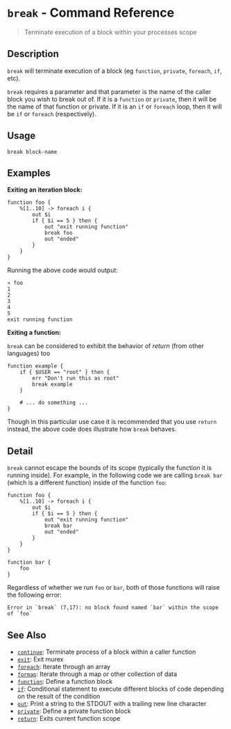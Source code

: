 # `break` - Command Reference

> Terminate execution of a block within your processes scope

## Description

`break` will terminate execution of a block (eg `function`, `private`,
`foreach`, `if`, etc).

`break` requires a parameter and that parameter is the name of the caller
block you wish to break out of. If it is a `function` or `private`, then it
will be the name of that function or private. If it is an `if` or `foreach`
loop, then it will be `if` or `foreach` (respectively).

## Usage

```
break block-name
```

## Examples

**Exiting an iteration block:**

```
function foo {
    %[1..10] -> foreach i {
        out $i
        if { $i == 5 } then {
            out "exit running function"
            break foo
            out "ended"
        }
    }
}
```

Running the above code would output:

```
» foo
1
2
3
4
5
exit running function
```

**Exiting a function:**

`break` can be considered to exhibit the behavior of _return_ (from other
languages) too

```
function example {
    if { $USER == "root" } then {
        err "Don't run this as root"
        break example
    }
    
    # ... do something ...
}
```

Though in this particular use case it is recommended that you use `return`
instead, the above code does illustrate how `break` behaves.

## Detail

`break` cannot escape the bounds of its scope (typically the function it is
running inside). For example, in the following code we are calling `break
bar` (which is a different function) inside of the function `foo`:

```
function foo {
    %[1..10] -> foreach i {
        out $i
        if { $i == 5 } then {
            out "exit running function"
            break bar
            out "ended"
        }
    }
}

function bar {
    foo
}
```

Regardless of whether we run `foo` or `bar`, both of those functions will
raise the following error:

```
Error in `break` (7,17): no block found named `bar` within the scope of `foo`
```

## See Also

* [`continue`](../commands/continue.md):
  Terminate process of a block within a caller function
* [`exit`](../commands/exit.md):
  Exit murex
* [`foreach`](../commands/foreach.md):
  Iterate through an array
* [`formap`](../commands/formap.md):
  Iterate through a map or other collection of data
* [`function`](../commands/function.md):
  Define a function block
* [`if`](../commands/if.md):
  Conditional statement to execute different blocks of code depending on the result of the condition
* [`out`](../commands/out.md):
  Print a string to the STDOUT with a trailing new line character
* [`private`](../commands/private.md):
  Define a private function block
* [`return`](../commands/return.md):
  Exits current function scope